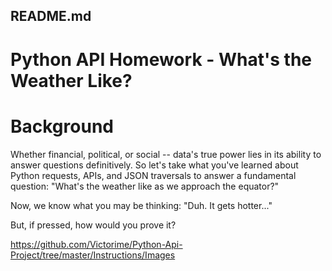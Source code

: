 ## README.md
# Python API Homework - What's the Weather Like?

# Background
Whether financial, political, or social -- data's true power lies in its ability to answer questions definitively. So let's take what you've learned about Python requests, APIs, and JSON traversals to answer a fundamental question: "What's the weather like as we approach the equator?"

Now, we know what you may be thinking: "Duh. It gets hotter..."

But, if pressed, how would you prove it?

https://github.com/Victorime/Python-Api-Project/tree/master/Instructions/Images




